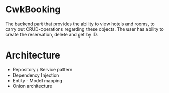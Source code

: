 # CwkBooking

The backend part that provides the ability to view hotels and rooms, to carry out CRUD-operations regarding these objects. The user has ability to create the reservation, delete and get by ID. 

# Architecture
- Repository / Service pattern
- Dependency Injection
- Entity - Model mapping
- Onion architecture
